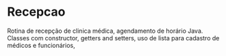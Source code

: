 # Recepcao
Rotina de recepção de clinica médica, agendamento de horário
Java. Classes com constructor, getters and setters, uso de lista para cadastro de médicos e funcionários, 
